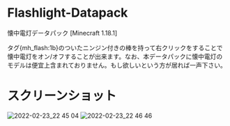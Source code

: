 # Flashlight-Datapack
懐中電灯データパック [Minecraft 1.18.1]

タグ{mh_flash:1b}のついたニンジン付きの棒を持って右クリックをすることで懐中電灯をオン/オフすることが出来ます。なお、本データパックに懐中電灯のモデルは便宜上含まれておりません。もし欲しいという方が居れば一声下さい。
# スクリーンショット
![2022-02-23_22 45 04](https://user-images.githubusercontent.com/78842898/155332992-a3049ce6-e651-44c5-b307-d04641d530b6.png)
![2022-02-23_22 46 46](https://user-images.githubusercontent.com/78842898/155333233-987199cd-90b4-45ce-8d73-0633adde2d41.png)
